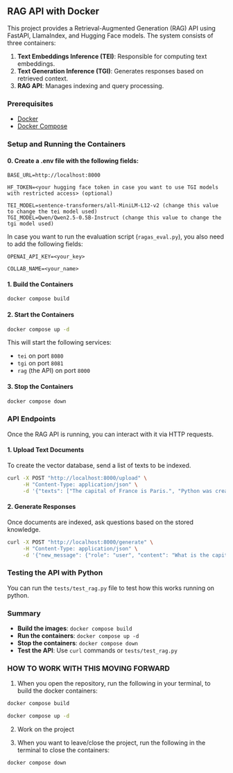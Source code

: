 ## RAG API with Docker

This project provides a Retrieval-Augmented Generation (RAG) API using FastAPI, LlamaIndex, and Hugging Face models. The system consists of three containers:

1. **Text Embeddings Inference (TEI)**: Responsible for computing text embeddings.
2. **Text Generation Inference (TGI)**: Generates responses based on retrieved context.
3. **RAG API**: Manages indexing and query processing.

### Prerequisites

- [Docker](https://www.docker.com/)
- [Docker Compose](https://docs.docker.com/compose/)

### Setup and Running the Containers

#### 0. Create a .env file with the following fields:
```
BASE_URL=http://localhost:8000

HF_TOKEN=<your hugging face token in case you want to use TGI models with restricted access> (optional)

TEI_MODEL=sentence-transformers/all-MiniLM-L12-v2 (change this value to change the tei model used)
TGI_MODEL=Qwen/Qwen2.5-0.5B-Instruct (change this value to change the tgi model used)
```

In case you want to run the evaluation script (`ragas_eval.py`), you also need to add the following fields:
```
OPENAI_API_KEY=<your_key>

COLLAB_NAME=<your_name>
```

#### 1. Build the Containers

```sh
docker compose build
```

#### 2. Start the Containers

```sh
docker compose up -d
```

This will start the following services:

- `tei` on port `8080`
- `tgi` on port `8081`
- `rag` (the API) on port `8000`

#### 3. Stop the Containers

```sh
docker compose down
```

### API Endpoints

Once the RAG API is running, you can interact with it via HTTP requests.

#### **1. Upload Text Documents**

To create the vector database, send a list of texts to be indexed.

```sh
curl -X POST "http://localhost:8000/upload" \
     -H "Content-Type: application/json" \
     -d '{"texts": ["The capital of France is Paris.", "Python was created by Guido van Rossum."]}'
```

#### **2. Generate Responses**

Once documents are indexed, ask questions based on the stored knowledge.

```sh
curl -X POST "http://localhost:8000/generate" \
     -H "Content-Type: application/json" \
     -d '{"new_message": {"role": "user", "content": "What is the capital of France?"}}'
```

### Testing the API with Python

You can run the `tests/test_rag.py` file to test how this works running on python.

### Summary

- **Build the images**: `docker compose build`
- **Run the containers**: `docker compose up -d`
- **Stop the containers**: `docker compose down`
- **Test the API**: Use `curl` commands or `tests/test_rag.py`


### HOW TO WORK WITH THIS MOVING FORWARD

1. When you open the repository, run the following in your terminal, to build the docker containers:

```sh
docker compose build
```

```sh
docker compose up -d
```

2. Work on the project

3. When you want to leave/close the project, run the following in the terminal to close the containers:
```sh
docker compose down
```